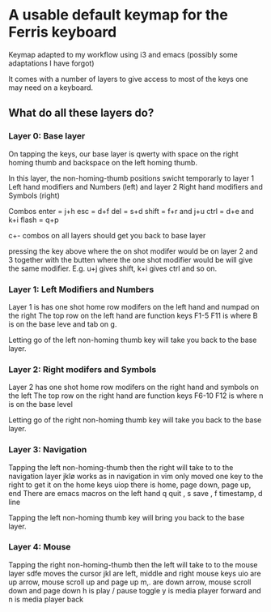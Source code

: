 A usable default keymap for the Ferris keyboard
===============================================

Keymap adapted to my workflow using i3 and emacs (possibly some adaptations I have forgot)

It comes with a number of layers to give access to most of the keys one may need on a keyboard.

What do all these layers do?
----------------------------

### Layer 0: Base layer

On tapping the keys, our base layer is qwerty with space on the right homing thumb and backspace on the left homing thumb.

In this layer, the non-homing-thumb positions swicht temporarly to layer 1 Left hand modifiers and Numbers (left) and layer 2 Right hand modifiers and Symbols (right)

Combos
enter = j+h
esc = d+f
del = s+d
shift = f+r and j+u
ctrl = d+e and k+i
flash = q+p

c+- combos on all layers should get you back to base layer

pressing the key above where the on shot modifer would be on layer 2 and 3 together with the butten where the one shot modifier would be will give the same modifier.
E.g. u+j gives shift, k+i gives ctrl and so on.

### Layer 1: Left Modifiers and Numbers

Layer 1 is has one shot home row modifers on the left hand and numpad on the right
The top row on the left hand are function keys F1-5 F11 is where B is on the base leve and tab on g.

Letting go of the left non-homing thumb key will take you back to the base layer.

### Layer 2: Right modifers and Symbols

Layer 2 has one shot home row modifers on the right hand and symbols on the left
The top row on the right hand are function keys F6-10 F12 is where n is on the base level

Letting go of the right non-homing thumb key will take you back to the base layer.

### Layer 3: Navigation 

Tapping the left non-homing-thumb then the right will take to to the navigation layer
jklø works as in navigation in vim only moved one key to the right to get it on the home keys
uiop there is home, page down, page up, end
There are emacs macros on the left hand q quit , s save , f timestamp, d line

Tapping the left non-homing thumb key will bring you back to the base layer.

### Layer 4: Mouse 

Tapping the right non-homing-thumb then the left will take to to the mouse layer
sdfe moves the cursor
jkl are left, middle and right mouse keys
uio are up arrow, mouse scroll up and page up
m,. are down arrow, mouse scroll down and page down
h is play / pause toggle
y is media player forward and n is media player back



